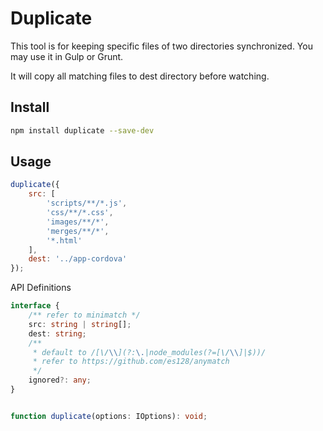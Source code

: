 # Duplicate

This tool is for keeping specific files of two directories synchronized. You may use it in Gulp or Grunt.

It will copy all matching files to dest directory before watching.

## Install

```sh
npm install duplicate --save-dev
```

## Usage

```javascript
duplicate({
    src: [
        'scripts/**/*.js',
        'css/**/*.css',
        'images/**/*',
        'merges/**/*',
        '*.html'
    ],
    dest: '../app-cordova'
});
```

API Definitions

```typescript
interface {
    /** refer to minimatch */
    src: string | string[];
    dest: string;
    /**
     * default to /[\/\\](?:\.|node_modules(?=[\/\\]|$))/ 
     * refer to https://github.com/es128/anymatch
     */
    ignored?: any;
}


function duplicate(options: IOptions): void;
```